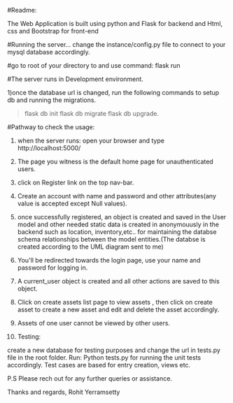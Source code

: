 #Readme:

The Web Application is built using python and Flask for backend and Html, css and Bootstrap for front-end

#Running the server...
change the instance/config.py file to connect to your mysql database accordingly.

#go to root of your directory to and use command: flask run

#The server runs in Development environment.

1)once the database url is changed, run the following commands to setup db and running the migrations.
>flask db init
>flask db migrate
>flask db upgrade.

#Pathway to check the usage:
1) when the server runs: open your browser and type http://localhost:5000/
2) The page you witness is the default home page for unauthenticated users.
3) click on Register link on the top nav-bar.
4) Create an account with name and password and other attributes(any value is accepted except Null values).
5) once successfully registered, an object is created and saved in the User model and other needed static data is created in anonymouusly in the backend such as location, inventory,etc.. for maintaining the databse schema relationships between the model entities.(The databse is created according to the UML diagram sent to me)
6) You'll be redirected towards the login page, use your name and password for logging in.
7) A current_user object is created and all other actions are saved to this object.
8) Click on create assets list page to view assets , then click on create asset to create a new asset and edit and delete the asset accordingly.
9) Assets of one user cannot be viewed by other users.

10) Testing:

create a new database for testing purposes and change the url in tests.py file in the root folder.
Run: Python tests.py for running the unit tests accordingly.
Test cases are based for entry creation, views etc.

P.S Please rech out for any further queries or assistance.

Thanks and regards,
Rohit Yerramsetty